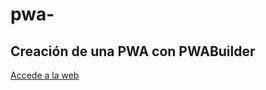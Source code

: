 # pwa-

## Creación de una PWA con PWABuilder

<a href="https://pwaweb.netlify.app/"> Accede a la web</a>
